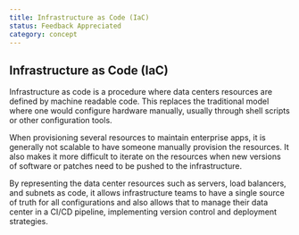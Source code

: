 ```yaml
---
title: Infrastructure as Code (IaC)
status: Feedback Appreciated
category: concept
---
```

## Infrastructure as Code (IaC)

Infrastructure as code is a procedure where data centers resources are defined by machine readable code. This replaces the traditional model where one would configure hardware manually, usually through shell scripts or other configuration tools. 

When provisioning several resources to maintain enterprise apps, it is generally not scalable to have someone manually provision the resources. It also makes it more difficult to iterate on the resources when new versions of software or patches need to be pushed to the infrastructure. 

By representing the data center resources such as servers, load balancers, and subnets as code, it allows infrastructure teams to have a single source of truth for all configurations and also allows that to manage their data center in a CI/CD pipeline, implementing version control and deployment strategies. 


